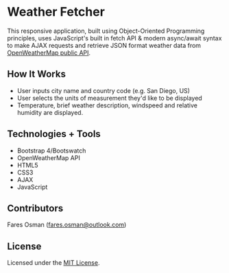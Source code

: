 # Weather Fetcher

This responsive application, built using Object-Oriented Programming principles, uses JavaScript's built in fetch API & modern async/await syntax to make AJAX requests and retrieve JSON format weather data from [OpenWeatherMap public API](https://openweathermap.org/api). 

## How It Works

* User inputs city name and country code (e.g. San Diego, US) 
* User selects the units of measurement they'd like to be displayed 
* Temperature, brief weather description, windspeed and relative humidity are displayed. 

## Technologies + Tools 

* Bootstrap 4/Bootswatch
* OpenWeatherMap API
* HTML5
* CSS3
* AJAX
* JavaScript 

## Contributors

Fares Osman (fares.osman@outlook.com)

## License

Licensed under the [MIT License](LICENSE). 
